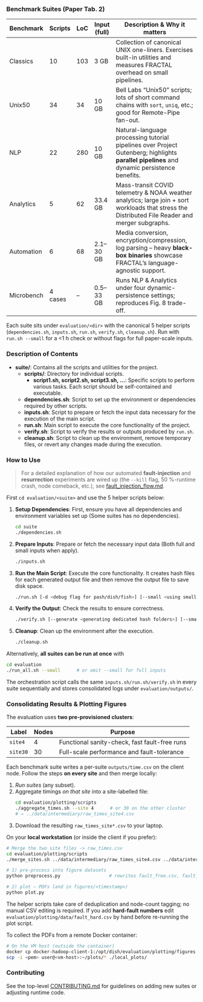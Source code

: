 
### Benchmark Suites (Paper Tab. 2)

| Benchmark | Scripts | LoC | Input (full) | Description & Why it matters |
|-----------|---------|-----|--------------|--------------------------------|
| Classics  | 10 | 103 | 3 GB | Collection of canonical UNIX one-liners.  Exercises built-in utilities and measures FRACTAL overhead on small pipelines. |
| Unix50    | 34 | 34  | 10 GB | Bell Labs “Unix50” scripts; lots of short command chains with `sort`, `uniq`, etc.; good for Remote-Pipe fan-out. |
| NLP       | 22 | 280 | 10 GB | Natural-language processing tutorial pipelines over Project Gutenberg; highlights **parallel pipelines** and dynamic persistence benefits. |
| Analytics | 5  | 62  | 33.4 GB | Mass-transit COVID telemetry & NOAA weather analytics; large join + sort workloads that stress the Distributed File Reader and merger subgraphs. |
| Automation| 6  | 68  | 2.1–30 GB | Media conversion, encryption/compression, log parsing – heavy **black-box binaries** showcase FRACTAL’s language-agnostic support.
| Microbench| 4 cases | – | 0.5–33 GB | Runs NLP & Analytics under four dynamic-persistence settings; reproduces Fig. 8 trade-off.

Each suite sits under `evaluation/<dir>` with the canonical 5 helper scripts (`dependencies.sh`, `inputs.sh`, `run.sh`, `verify.sh`, `cleanup.sh`).
Run with `run.sh --small` for a <1 h check or without flags for full paper-scale inputs.


### Description of Contents

- **suite/**: Contains all the scripts and utilities for the project.
  - **scripts/**: Directory for individual scripts.
    - **script1.sh, script2.sh, script3.sh, ...**: Specific scripts to perform various tasks. Each script should be self-contained and executable.
  - **dependencies.sh**: Script to set up the environment or dependencies required by other scripts.
  - **inputs.sh**: Script to prepare or fetch the input data necessary for the execution of the main script.
  - **run.sh**: Main script to execute the core functionality of the project.
  - **verify.sh**: Script to verify the results or outputs produced by `run.sh`.
  - **cleanup.sh**: Script to clean up the environment, remove temporary files, or revert any changes made during the execution.

### How to Use

> For a detailed explanation of how our automated **fault-injection** and **resurrection** experiments are wired up (the `--kill` flag, 50 %-runtime crash, node comeback, etc.), see [fault_injection_flow.md](fault_injection_flow.md).

First `cd evaluation/<suite>` and use the 5 helper scripts below:
1. **Setup Dependencies**: First, ensure you have all dependencies and environment variables set up (Some suites has no dependencies).
    ```bash
    cd suite
    ./dependencies.sh
    ```

2. **Prepare Inputs**: Prepare or fetch the necessary input data (Both full and small inputs when apply).
    ```bash
    ./inputs.sh
    ```

3. **Run the Main Script**: Execute the core functionality. It creates hash files for each generated output file and then remove the output file to save disk space.
    ```bash
    ./run.sh [-d <debug flag for pash/dish/fish>] [--small <using small inputs>]
    ```

4. **Verify the Output**: Check the results to ensure correctness.
    ```bash
    ./verify.sh [--generate <generating dedicated hash folders>] [--small <using small inputs>]
    ```

5. **Cleanup**: Clean up the environment after the execution.
    ```bash
    ./cleanup.sh
    ```
Alternatively, **all suites can be run at once** with
```bash
cd evaluation
./run_all.sh --small      # or omit --small for full inputs
```
The orchestration script calls the same `inputs.sh/run.sh/verify.sh`
in every suite sequentially and stores consolidated logs under
`evaluation/outputs/`.

### Consolidating Results & Plotting Figures

The evaluation uses **two pre-provisioned clusters**:

| Label | Nodes | Purpose |
|-------|-------|------------------------------------------------|
| `site4`  | 4     | Functional sanity-check, fast fault-free runs |
| `site30` | 30    | Full-scale performance and fault-tolerance    |

Each benchmark suite writes a per-suite `outputs/time.csv` on the
client node.  Follow the steps **on every site** and then merge locally:

1.  _Run suites_ (any subset).
2.  Aggregate timings _on that site_ into a site-labelled file:
    ```bash
    cd evaluation/plotting/scripts
    ./aggregate_times.sh --site 4      # or 30 on the other cluster
    # → ../data/intermediary/raw_times_site4.csv
    ```
3.  Download the resulting `raw_times_site*.csv` to your laptop.

On your **local workstation** (or inside the client if you prefer):

```bash
# Merge the two site files -> raw_times.csv
cd evaluation/plotting/scripts
./merge_sites.sh ../data/intermediary/raw_times_site4.csv ../data/intermediary/raw_times_site30.csv

# 1) pre-process into figure datasets
python preprocess.py                  # rewrites fault_free.csv, fault_soft.csv, microbench.csv

# 2) plot – PDFs land in figures/<timestamp>/
python plot.py
```

The helper scripts take care of deduplication and node-count tagging;
no manual CSV editing is required.  If you add **hard-fault numbers**
edit `evaluation/plotting/data/fault_hard.csv` by hand before re-running
the plot script.

To collect the PDFs from a remote Docker container:
```bash
# On the VM host (outside the container)
docker cp docker-hadoop-client-1:/opt/dish/evaluation/plotting/figures ./plots
scp -i <pem> user@<vm-host>:~/plots/* ./local_plots/
```

### Contributing
See the top-level [CONTRIBUTING.md](../CONTRIBUTING.md) for guidelines on adding
new suites or adjusting runtime code.
